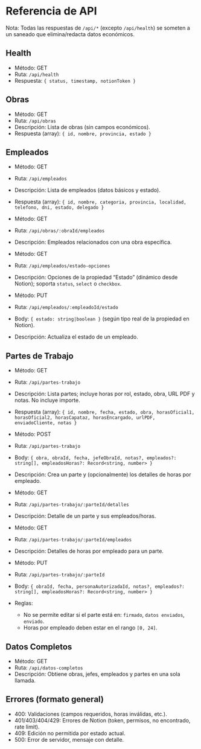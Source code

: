 # Referencia de API

Nota: Todas las respuestas de `/api/*` (excepto `/api/health`) se someten a un saneado que elimina/redacta datos económicos.

## Health
- Método: GET
- Ruta: `/api/health`
- Respuesta: `{ status, timestamp, notionToken }`

## Obras
- Método: GET
- Ruta: `/api/obras`
- Descripción: Lista de obras (sin campos económicos).
- Respuesta (array): `{ id, nombre, provincia, estado }`

## Empleados
- Método: GET
- Ruta: `/api/empleados`
- Descripción: Lista de empleados (datos básicos y estado).
- Respuesta (array): `{ id, nombre, categoria, provincia, localidad, telefono, dni, estado, delegado }`

- Método: GET
- Ruta: `/api/obras/:obraId/empleados`
- Descripción: Empleados relacionados con una obra específica.

- Método: GET
- Ruta: `/api/empleados/estado-opciones`
- Descripción: Opciones de la propiedad “Estado” (dinámico desde Notion); soporta `status`, `select` o `checkbox`.

- Método: PUT
- Ruta: `/api/empleados/:empleadoId/estado`
- Body: `{ estado: string|boolean }` (según tipo real de la propiedad en Notion).
- Descripción: Actualiza el estado de un empleado.

## Partes de Trabajo
- Método: GET
- Ruta: `/api/partes-trabajo`
- Descripción: Lista partes; incluye horas por rol, estado, obra, URL PDF y notas. No incluye importe.
- Respuesta (array): `{ id, nombre, fecha, estado, obra, horasOficial1, horasOficial2, horasCapataz, horasEncargado, urlPDF, enviadoCliente, notas }`

- Método: POST
- Ruta: `/api/partes-trabajo`
- Body: `{ obra, obraId, fecha, jefeObraId, notas?, empleados?: string[], empleadosHoras?: Record<string, number> }`
- Descripción: Crea un parte y (opcionalmente) los detalles de horas por empleado.

- Método: GET
- Ruta: `/api/partes-trabajo/:parteId/detalles`
- Descripción: Detalle de un parte y sus empleados/horas.

- Método: GET
- Ruta: `/api/partes-trabajo/:parteId/empleados`
- Descripción: Detalles de horas por empleado para un parte.

- Método: PUT
- Ruta: `/api/partes-trabajo/:parteId`
- Body: `{ obraId, fecha, personaAutorizadaId, notas?, empleados?: string[], empleadosHoras?: Record<string, number> }`
- Reglas:
  - No se permite editar si el parte está en: `firmado`, `datos enviados`, `enviado`.
  - Horas por empleado deben estar en el rango `[0, 24]`.

## Datos Completos
- Método: GET
- Ruta: `/api/datos-completos`
- Descripción: Obtiene obras, jefes, empleados y partes en una sola llamada.

## Errores (formato general)
- 400: Validaciones (campos requeridos, horas inválidas, etc.).
- 401/403/404/429: Errores de Notion (token, permisos, no encontrado, rate limit).
- 409: Edición no permitida por estado actual.
- 500: Error de servidor, mensaje con detalle.
